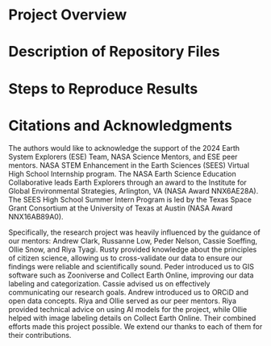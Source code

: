 # Project Overview

# Description of Repository Files

# Steps to Reproduce Results

# Citations and Acknowledgments

The authors would like to acknowledge the support of the 2024 Earth System Explorers (ESE) Team, NASA Science Mentors, and ESE peer mentors. NASA STEM Enhancement in the Earth Sciences (SEES) Virtual High School Internship program. The NASA Earth Science Education Collaborative leads Earth Explorers through an award to the Institute for Global Environmental Strategies, Arlington, VA (NASA Award NNX6AE28A). The SEES High School Summer Intern Program is led by the Texas Space Grant Consortium at the University of Texas at Austin (NASA Award NNX16AB89A0).

Specifically, the research project was heavily influenced by the guidance of our mentors: Andrew Clark, Russanne Low, Peder Nelson, Cassie Soeffing, Ollie Snow, and Riya Tyagi. Rusty provided knowledge about the principles of citizen science, allowing us to cross-validate our data to ensure our findings were reliable and scientifically sound. Peder introduced us to GIS software such as Zooniverse and Collect Earth Online, improving our data labeling and categorization. Cassie advised us on effectively communicating our research goals. Andrew introduced us to ORCiD and open data concepts. Riya and Ollie served as our peer mentors. Riya provided technical advice on using AI models for the project, while Ollie helped with image labeling details on Collect Earth Online. Their combined efforts made this project possible. We extend our thanks to each of them for their contributions.
